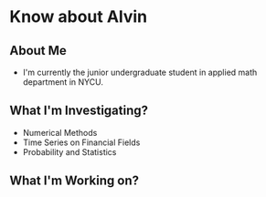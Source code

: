 # Know about Alvin
## About Me
- I'm currently the junior undergraduate student in applied math department in NYCU.
## What I'm Investigating?
- Numerical Methods
- Time Series on Financial Fields
- Probability and Statistics
## What I'm Working on?


